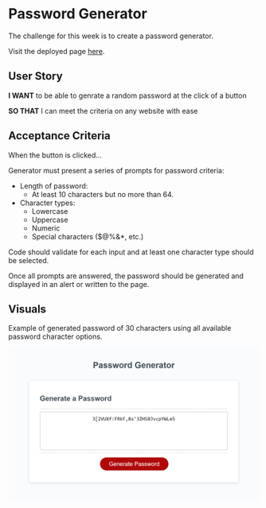 # Password Generator

The challenge for this week is to create a password generator.

Visit the deployed page [here](https://yaszmoon.github.io/FEWDB-week05-Password-Generator/).


## User Story

**I WANT** to be able to genrate a random password at the click of a button

**SO THAT** I can meet the criteria on any website with ease

## Acceptance Criteria

When the button is clicked...

Generator must present a series of prompts for password criteria:
- Length of password:
    - At least 10 characters but no more than 64.
- Character types:
    - Lowercase
    - Uppercase
    - Numeric
    - Special characters ($@%&*, etc.)

Code should validate for each input and at least one character type should be selected.

Once all prompts are answered, the password should be generated and displayed in an alert or written to the page.

## Visuals

Example of generated password of 30 characters using all available password character options.

![Password Generator Example](./assets/password_generator_example.png)

